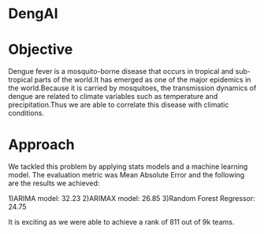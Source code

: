 # DengAI
# Objective 
Dengue fever is a mosquito-borne disease that occurs in tropical and sub-tropical parts of the world.It has emerged as one of the major epidemics in the world.Because it is carried by mosquitoes, the transmission dynamics of dengue are related to climate variables such as temperature and precipitation.Thus we are able to correlate this disease with climatic conditions.

# Approach
We tackled this problem by applying stats models and a machine learning model. The evaluation metric was Mean Absolute Error and the following are the results we achieved:

1)ARIMA model: 32.23
2)ARIMAX model: 26.85
3)Random Forest Regressor: 24.75

It is exciting as we were able to achieve a rank of 811 out of 9k teams.
